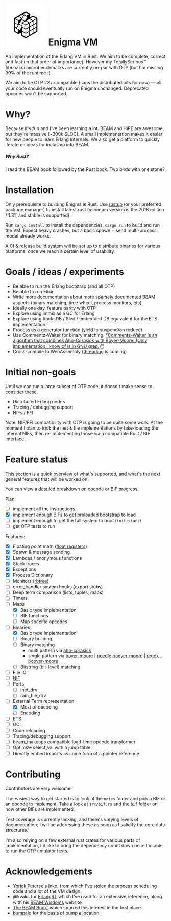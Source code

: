 
![Enigma](/enigma.png) Enigma VM
=========

An implementation of the Erlang VM in Rust. We aim to be complete, correct and fast (in that order of importance). However my TotallySerious™ fibonacci microbenchmarks are currently on-par with OTP (but I'm missing 99% of the runtime :)

We aim to be OTP 22+ compatible (sans the
distributed bits for now) &mdash; all your code should eventually run on Enigma unchanged. Deprecated opcodes won't be supported.

# Why?

Because it's fun and I've been learning a lot. BEAM and HiPE are awesome, but they're massive (~300k SLOC). A small implementation makes it easier for new people to learn Erlang internals. We also get a platform to quickly iterate on ideas for inclusion into BEAM.

##### Why Rust?

I read the BEAM book followed by the Rust book. Two birds with one stone?

# Installation

Only prerequisite to building Enigma is Rust. Use [rustup](https://rustup.rs/) (or your preferred package manager) to install latest rust (minimum version is the 2018 edition / ‎1.31, and stable is supported).

Run `cargo install` to install the dependencies, `cargo run` to build and run the VM. Expect heavy
crashes, but a basic spawn + send multi-process model already works.

A CI & release build system will be set up to distribute binaries for various platforms, once we reach a certain level of usability.

# Goals / ideas / experiments

- Be able to run the Erlang bootstrap (and all OTP)
- Be able to run Elixir
- Write more documentation about more sparsely documented BEAM aspects (binary matching, time wheel, process monitors, etc).
- Ideally one day, feature parity with OTP
- Explore using immix as a GC for Erlang
- Explore using RocksDB / Sled / embedded DB equivalent for the ETS implementation.
- Process as a generator function (yield to suspend/on reduce)
- Use Commentz-Walter for binary matching. ["Commentz-Walter is an algorithm that combines Aho-Corasick with Boyer-Moore. (Only implementation I know of is in GNU grep.)"](https://github.com/rust-lang/regex/issues/197))
- Cross-compile to WebAssembly ([threading](https://rustwasm.github.io/2018/10/24/multithreading-rust-and-wasm.html) is coming)

# Initial non-goals

Until we can run a large subset of OTP code, it doesn't make sense to consider these.

- Distributed Erlang nodes
- Tracing / debugging support
- NIFs / FFI

Note: NIF/FFI compatibility with OTP is going to be quite some work. At the moment I plan to trick the inet & file implementations by fake-loading the internal NIFs, then re-implementing those via a compatible Rust / BIF interface.

# Feature status

This section is a quick overview of what's supported, and what's the next general features that will be worked on.

You can view a detailed breakdown on [opcode](/notes/opcodes.org) or [BIF](/notes/bifs.org) progress.

Plan:

- [ ] implement all the instructions
- [x] implement enough BIFs to get preloaded
bootstrap to load
- [ ] implement enough to get the full system to boot (`init:start`)
- [ ] get OTP tests to run

Features:

- [x] Floating point math ([float registers](https://pdfs.semanticscholar.org/7347/354eaaad96d40e12ea4373178b784fc39bfc.pdf))
- [x] Spawn & message sending
- [x] Lambdas / anonymous functions
- [x] Stack traces
- [x] Exceptions
- [x] Process Dictionary
- [ ] Monitors ([rbtree](https://crates.io/crates/intrusive-collections))
- [ ] error_handler system hooks (export stubs)
- [ ] Deep term comparison (lists, tuples, maps)
- [ ] Timers
- [ ] Maps
  - [x] Basic type implementation
  - [ ] BIF functions
  - [ ] Map specific opcodes
- [ ] Binaries
  - [x] Basic type implementation
  - [ ] Binary building
  - [ ] Binary matching
    - multi pattern via [aho-corasick](https://github.com/BurntSushi/aho-corasick)
    - single pattern via [boyer-moore](https://github.com/killerswan/boyer-moore-search) | [needle booyer-moore](https://docs.rs/needle/0.1.1/needle/) | [regex - booyer-moore](https://github.com/ethanpailes/regex/commit/d2e28f959ac384db62f7cbeba1576cf39a75b294)
  - [ ] Bitstring (bit-level) matching
- [ ] File IO
- [ ] [NIF](http://erlang.org/doc/man/erl_nif.html)
- [ ] Ports
    - [ ] inet_drv
    - [ ] ram_file_drv
- [ ] External Term representation
  - [x] Most of decoding
  - [ ] Encoding
- [ ] ETS
- [ ] GC!
- [ ] Code reloading
- [ ] Tracing/debugging support
- [ ] beam_makeops compatible load-time opcode transformer
- [ ] Optimize select_val with a jump table
- [ ] Directly embed imports as some form of a pointer reference

# Contributing

Contributors are very welcome!

The easiest way to get started is to look at the `notes` folder and pick a BIF or an opcode to implement. Take a look at `src/bif.rs` and the `bif` folder on how other BIFs are implemented.

Test coverage is currently lacking, and there's varying levels of documentation; I will be addressing these as soon as I solidify the core data structures.

I'm also relying on a few external rust crates for various parts of implementation, I'd like to bring the dependency count down once I'm able to run the OTP emulator tests.

# Acknowledgements

- [Yorick Peterse's Inko](https://gitlab.com/inko-lang/inko/), from which I've stolen the process scheduling code and a lot of the VM design.
- @kvaks for [ErlangRT](https://github.com/kvakvs/ErlangRT) which I've used for an extensive reference, along with his [BEAM Wisdoms](http://beam-wisdoms.clau.se/en/latest/) website.
- [The BEAM Book](https://github.com/happi/theBeamBook), which spurred this interest in the first place.
- [bumpalo](https://github.com/fitzgen/bumpalo) for the basis of bump allocation.
